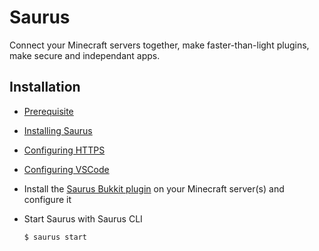 # Saurus

Connect your Minecraft servers together, make faster-than-light plugins, make secure and independant apps.

## Installation

- [Prerequisite](https://github.com/saurusmc/create-saurus/wiki/Prerequisite)

- [Installing Saurus](https://github.com/saurusmc/create-saurus/wiki/Installing-Saurus)

- [Configuring HTTPS](https://github.com/saurusmc/create-saurus/wiki/Configuring-HTTPS)

- [Configuring VSCode](https://github.com/saurusmc/create-saurus/wiki/Configuring-VSCode)

- Install the [Saurus Bukkit plugin](https://github.com/saurusmc/saurus-bukkit) on your Minecraft server(s) and configure it

- Start Saurus with Saurus CLI

      $ saurus start
